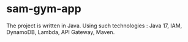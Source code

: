 # sam-gym-app
The project is written in Java. Using such technologies : Java 17, IAM, DynamoDB, Lambda, API Gateway, Maven.
